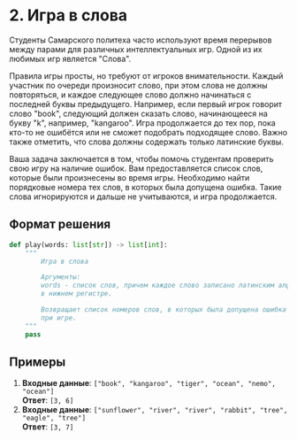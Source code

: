 # 2. Игра в слова
Студенты Самарского политеха часто используют время перерывов между парами для различных интеллектуальных игр. Одной из их любимых игр является "Слова".

Правила игры просты, но требуют от игроков внимательности. Каждый участник по очереди произносит слово, при этом слова не должны повторяться, и каждое следующее слово должно начинаться с последней буквы предыдущего. Например, если первый игрок говорит слово "book", следующий должен сказать слово, начинающееся на букву "k", например, "kangaroo". Игра продолжается до тех пор, пока кто-то не ошибётся или не сможет подобрать подходящее слово. Важно также отметить, что слова должны содержать только латинские буквы.

Ваша задача заключается в том, чтобы помочь студентам проверить свою игру на наличие ошибок. Вам предоставляется список слов, которые были произнесены во время игры. Необходимо найти порядковые номера тех слов, в которых была допущена ошибка. Такие слова игнорируются и дальше не учитываются, и игра продолжается.

## Формат решения
```python
def play(words: list[str]) -> list[int]:
	"""
		Игра в слова

		Аргументы:
		words - список слов, причем каждое слово записано латинским алфавитом
		в нижнем регистре.

		Возвращает список номеров слов, в которых была допущена ошибка
		при игре.
	"""
	pass
```

## Примеры
1. **Входные данные**: `["book", "kangaroo", "tiger", "ocean", "nemo", "ocean"]`  
   **Ответ**: `[3, 6]`
2. **Входные данные**: `["sunflower", "river", "river", "rabbit", "tree", "eagle", "tree"]`  
   **Ответ**: `[3, 7]`
